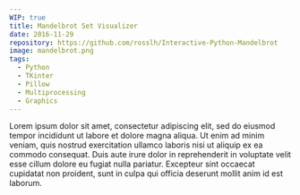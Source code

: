 ```yaml
---
WIP: true
title: Mandelbrot Set Visualizer
date: 2016-11-29
repository: https://github.com/rosslh/Interactive-Python-Mandelbrot
image: mandelbrot.png
tags:
  - Python
  - TKinter
  - Pillow
  - Multiprocessing
  - Graphics
---
```


Lorem ipsum dolor sit amet, consectetur adipiscing elit, sed do eiusmod tempor incididunt ut labore et dolore magna aliqua. Ut enim ad minim veniam, quis nostrud exercitation ullamco laboris nisi ut aliquip ex ea commodo consequat. Duis aute irure dolor in reprehenderit in voluptate velit esse cillum dolore eu fugiat nulla pariatur. Excepteur sint occaecat cupidatat non proident, sunt in culpa qui officia deserunt mollit anim id est laborum.
